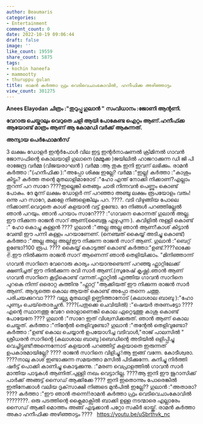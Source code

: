 ```yaml
---
author: Beaumaris
categories:
- Entertainment
comment_count: 0
date: 2022-10-19 09:06:44
draft: false
image: ''
like_count: 19559
share_count: 5875
tags:
- kochin haneefa
- mammootty
- thuruppu gulan
title: രാമൻ കർത്താ ഫ്രം വെടിവെചാംകോവിൽ, ഹനീഫിക്ക അഴിഞ്ഞാട്ടം
view_count: 301275
---
```


**Anees Elayodan** **ചിത്രം :"തുറുപ്പു ഗുലാൻ "** **സംവിധാനം :ജോണി ആന്റണി.**

**വേറാരു ചെയ്താലും വെറുതെ ചളി ആയി പോകേണ്ട ഐറ്റം ആണ്.ഹനീഫ്ക്ക ആയോണ്ട് മാത്രം ആണ് ആ കോമഡി വർക്ക്‌ ആകുന്നത്.**

**അന്യായ പെർഫോമൻസ്**

3 ലക്ഷം ഡോളർ ഇന്റർപോൾ വില ഇട്ട ഇന്റർനാഷണൽ ക്രിമിനൽ ഗാവൻ ജോസഫിന്റെ കൊലയാളി ഗുലാനെ (മമ്മൂക്ക )ജയിലിൽ ഹാജറാക്കുന്ന ഡി ജി പി രാജേന്ദ്ര വർമ്മ (വിജയരാഘൻ ) വർമ്മ :ആ തുക ഇനി ഇവന് ലഭിക്കും. രാമൻ കർത്താ :"(ഹനീഫിക്ക ):"അപ്പോ ശിക്ഷ ഇല്ലേ? വർമ്മ :"ഇല്ല! കർത്താ :"കാശും കിട്ടും? കർത്ത തന്റെ മുതലാളിമാരോട് :"ഹോ എന്ത് നോക്കി നിക്കാണ്?എല്ലാം തുറന്ന് പറ സാറേ ????ഇല്ലെങ്കി തെങ്ങും ചാരി നിന്നവൻ പെണ്ണും കൊണ്ട് പോകും. ദേ മൂന്ന് ലക്ഷം ഡോളർ ന്ന് പറഞ്ഞാ അഞ്ചു ലക്ഷം രൂപയോളം വരും!ഒന്നു പറ സാറേ, മക്കളേ നിങ്ങളെങ്കിലും പറ. ????. വടി വിഴുങ്ങിയ പോലെ നിക്കാണ്.വെറുതെ കാശ് കളയാൻ വട്ട് ഉണ്ടോ. ദേ നിങ്ങൾ പറഞ്ഞില്ലേൽ ഞാൻ പറയും. ഞാൻ പറയാം സാറേ???? :"ഗാവനെ കൊന്നത് ഗുലാൻ അല്ല. ഈ നിക്കുന്ന രാജൻ സാറ് ആണ്(ബൈജു എഴുപുന്ന ). കവിളിൽ നുള്ളി കൊണ്ട് :" ഹോ കൊച്ചു കള്ളൻ ???? ഗുലാൻ :"അല്ല അല്ല ഞാൻ ആണ്!കാശ് കിട്ടാൻ വേണ്ടി ഈ പന്നി കള്ളം പറയാണേണ്. (നെഞ്ചത് കൈയ്യ് അടിച്ചു കൊണ്ട്) കർത്താ :"അല്ല അല്ല അല്ല!ഈ നിക്കുന്ന രാജൻ സാറ് ആണ്. ഗുലാൻ :"ബെറ്റ് ഉണ്ടോ?100 രൂപ. ???? കൈയ്യ് കൊടുത്ത് കൊണ്ട് കർത്താ:"ഉണ്ട്.????ഓക്കേ ✌️.ഈ നിൽക്കുന്ന രാജൻ സാറ് ആണെന്ന് ഞാൻ തെളിയിക്കാം. "മിനിഞ്ഞാന്ന് ഗാവൻ സാറിനെ വേറൊരു കാര്യം പറയാനുണ്ടെന്ന് പറഞ്ഞു ഫ്ലാറ്റിലേക്ക് ക്ഷണിച്ചത് ഈ നിൽക്കുന്ന രവി സാർ ആണ്.(സുരേഷ് കൃഷ്ണ).ഞാൻ ആണ് ഗാവൻ സാറിനെ കൂട്ടികൊണ്ട് വന്നത്.ഫ്ലാറ്റിൽ എത്തിയ ഗാവൻ സാറിനെ പുറകെ നിന്ന് ഒരൊറ്റ കുത്തിനു "ഫ്ലാറ്റ് "ആക്കിയത് ഈ നിക്കുന്ന രാജൻ സാർ ആണ്. ആദ്യത്തെ കൊല ആയത് കൊണ്ട് അപ്പോ തന്നെ ചത്തു. പരിചയക്കുറവാ ???? വല്ല്യ മുതലാളി ഉണ്ണിത്താനോട് (കലാശാല ബാബു ):"ഹോ പുണ്യം ചെയ്‌തൊരച്ഛൻ. ????(പതുക്കെ ചെവിയിൽ) :"ഷെയർ തരണംട്ടോ ????എന്റെ സ്ഥാനത്തു വേറേ ഒരാളാണെങ്കി കൊല ഏറ്റെടുത്തു കാശു കൊണ്ട് പോയേനേ ???? ഗുലാൻ :"സാറേ ഇത് വിശ്വസിക്കരുത്. ഞാൻ ആണ് കൊല ചെയ്തത്. കർത്താ :"നിന്റേൽ തെളിവുണ്ടോ? ഗുലാൻ :"തന്റേൽ തെളിവുണ്ടോ? കർത്താ :"ഉണ്ട് കൊല ചെയ്യാൻ ഉപയോഗിച്ച വടിവാൾ,"രാജ് പാലസിൽ " ശ്രീധരൻ സാറിന്റെ (കലാശാല ബാബു )ബെഡിന്റെ അടിയിൽ ഒളിപ്പിച്ചു വെച്ചിട്ടുണ്ട്!അന്നെന്നോട് കളയാൻ പറഞ്ഞിട്ട് കളയാതെ ഇരുന്നത് ഉപകാരമായില്ലേ? ???? രാജൻ സാറിനെ വിളിച്ചു:!ആ ഇങ്ങ് വന്നേ. കോടീശ്വരാ. ????നാലു കാശ് ഇണ്ടാക്കുന്ന സമയത്താ മസിൽ പിടിക്കുന്നേ. കുനിച്ചു നിർത്തി ഷർട്ട്‌ പൊക്കി കാണിച്ചു കൊടുക്കുന്നു. :"മരണ വെപ്രാളത്തിൽ ഗാവൻ സാർ മാന്തിയ പാടുകൾ ആണിത്.പുള്ളി നഖം വെട്ടാറില്ല. ????ആ ഇനി ഈ ജുറാസിക്ക് പാർക്ക് അങ്ങട്ട് സൈഡ് ആക്കിക്കേ ???? ഇനി ഇതൊന്നും പോരെങ്കിൽ ഇതിനേക്കാൾ വലിയ ദൃക്‌സാക്ഷി നിങ്ങടെ മുൻപിൽ ഇല്ലേ?? ഗുലാൻ :"അതാരാ? ???? കർത്താ :"ഈ ഞാൻ തന്നെ!!രാമൻ കർത്താ ഫ്രം വെടിവെചാംകോവിൽ ????????. ഒരു പടത്തിന്റെ ക്ലൈമാക്സിൽ ബാക്കി ഉള്ള നടന്മാരെ എല്ലാരേം സൈഡ് ആക്കി മൊത്തം അങ്ങ് എടുക്കാൻ പറ്റോ സകീർ ഭായ്ക്ക്. രാമൻ കർത്താ അകാ ഹനീഫിക്ക അഴിഞ്ഞാട്ടം ???? &nbsp; https://youtu.be/uSbrthvk_nc